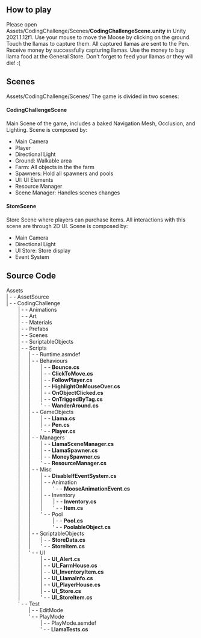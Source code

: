 ## How to play

Please open Assets/CodingChallenge/Scenes/**CodingChallengeScene.unity** in Unity 2021.1.12f1.
Use your mouse to move the Moose by clicking on the ground.
Touch the llamas to capture them. All captured llamas are sent to the Pen.
Receive money by successfully capturing llamas. Use the money to buy llama food at the General Store.
Don't forget to feed your llamas or they will die! :(

## Scenes
Assets/CodingChallenge/Scenes/
The game is divided in two scenes:
#### CodingChallengeScene
Main Scene of the game, includes a baked Navigation Mesh, Occlusion, and Lighting.
Scene is composed by:
- Main Camera
- Player
- Directional Light
- Ground: Walkable area
- Farm: All objects in the the farm
- Spawners: Hold all spawners and pools
- UI: UI Elements
- Resource Manager
- Scene Manager: Handles scenes changes
#### StoreScene
Store Scene where players can purchase items. All interactions with this scene are through 2D UI.
Scene is composed by:
- Main Camera
- Directional Light
- UI Store: Store display
- Event System



## Source Code

Assets  
| - - AssetSource  
| - - CodingChallenge  
&nbsp;&nbsp;&nbsp;&nbsp;&nbsp;&nbsp;&nbsp;&nbsp;| - - Animations  
&nbsp;&nbsp;&nbsp;&nbsp;&nbsp;&nbsp;&nbsp;&nbsp;| - - Art  
&nbsp;&nbsp;&nbsp;&nbsp;&nbsp;&nbsp;&nbsp;&nbsp;| - - Materials  
&nbsp;&nbsp;&nbsp;&nbsp;&nbsp;&nbsp;&nbsp;&nbsp;| - - Prefabs  
&nbsp;&nbsp;&nbsp;&nbsp;&nbsp;&nbsp;&nbsp;&nbsp;| - - Scenes  
&nbsp;&nbsp;&nbsp;&nbsp;&nbsp;&nbsp;&nbsp;&nbsp;| - - ScriptableObjects  
&nbsp;&nbsp;&nbsp;&nbsp;&nbsp;&nbsp;&nbsp;&nbsp;| - - Scripts  
&nbsp;&nbsp;&nbsp;&nbsp;&nbsp;&nbsp;&nbsp;&nbsp;|&nbsp;&nbsp;&nbsp;&nbsp;&nbsp;&nbsp;| - - Runtime.asmdef  
&nbsp;&nbsp;&nbsp;&nbsp;&nbsp;&nbsp;&nbsp;&nbsp;|&nbsp;&nbsp;&nbsp;&nbsp;&nbsp;&nbsp;| - - Behaviours  
&nbsp;&nbsp;&nbsp;&nbsp;&nbsp;&nbsp;&nbsp;&nbsp;|&nbsp;&nbsp;&nbsp;&nbsp;&nbsp;&nbsp;|&nbsp;&nbsp;&nbsp;&nbsp;&nbsp;&nbsp;&nbsp;| - - **Bounce.cs**  
&nbsp;&nbsp;&nbsp;&nbsp;&nbsp;&nbsp;&nbsp;&nbsp;|&nbsp;&nbsp;&nbsp;&nbsp;&nbsp;&nbsp;|&nbsp;&nbsp;&nbsp;&nbsp;&nbsp;&nbsp;&nbsp;| - - **ClickToMove.cs**  
&nbsp;&nbsp;&nbsp;&nbsp;&nbsp;&nbsp;&nbsp;&nbsp;|&nbsp;&nbsp;&nbsp;&nbsp;&nbsp;&nbsp;|&nbsp;&nbsp;&nbsp;&nbsp;&nbsp;&nbsp;&nbsp;| - - **FollowPlayer.cs**  
&nbsp;&nbsp;&nbsp;&nbsp;&nbsp;&nbsp;&nbsp;&nbsp;|&nbsp;&nbsp;&nbsp;&nbsp;&nbsp;&nbsp;|&nbsp;&nbsp;&nbsp;&nbsp;&nbsp;&nbsp;&nbsp;| - - **HighlightOnMouseOver.cs**  
&nbsp;&nbsp;&nbsp;&nbsp;&nbsp;&nbsp;&nbsp;&nbsp;|&nbsp;&nbsp;&nbsp;&nbsp;&nbsp;&nbsp;|&nbsp;&nbsp;&nbsp;&nbsp;&nbsp;&nbsp;&nbsp;| - - **OnObjectClicked.cs**  
&nbsp;&nbsp;&nbsp;&nbsp;&nbsp;&nbsp;&nbsp;&nbsp;|&nbsp;&nbsp;&nbsp;&nbsp;&nbsp;&nbsp;|&nbsp;&nbsp;&nbsp;&nbsp;&nbsp;&nbsp;&nbsp;| - - **OnTriggedByTag.cs**  
&nbsp;&nbsp;&nbsp;&nbsp;&nbsp;&nbsp;&nbsp;&nbsp;|&nbsp;&nbsp;&nbsp;&nbsp;&nbsp;&nbsp;|&nbsp;&nbsp;&nbsp;&nbsp;&nbsp;&nbsp;&nbsp;' - - **WanderAround.cs**  
&nbsp;&nbsp;&nbsp;&nbsp;&nbsp;&nbsp;&nbsp;&nbsp;|&nbsp;&nbsp;&nbsp;&nbsp;&nbsp;&nbsp;| - - GameObjects  
&nbsp;&nbsp;&nbsp;&nbsp;&nbsp;&nbsp;&nbsp;&nbsp;|&nbsp;&nbsp;&nbsp;&nbsp;&nbsp;&nbsp;|&nbsp;&nbsp;&nbsp;&nbsp;&nbsp;&nbsp;&nbsp;| - - **Llama.cs**  
&nbsp;&nbsp;&nbsp;&nbsp;&nbsp;&nbsp;&nbsp;&nbsp;|&nbsp;&nbsp;&nbsp;&nbsp;&nbsp;&nbsp;|&nbsp;&nbsp;&nbsp;&nbsp;&nbsp;&nbsp;&nbsp;| - - **Pen.cs**  
&nbsp;&nbsp;&nbsp;&nbsp;&nbsp;&nbsp;&nbsp;&nbsp;|&nbsp;&nbsp;&nbsp;&nbsp;&nbsp;&nbsp;|&nbsp;&nbsp;&nbsp;&nbsp;&nbsp;&nbsp;&nbsp;' - - **Player.cs**  
&nbsp;&nbsp;&nbsp;&nbsp;&nbsp;&nbsp;&nbsp;&nbsp;|&nbsp;&nbsp;&nbsp;&nbsp;&nbsp;&nbsp;| - - Managers  
&nbsp;&nbsp;&nbsp;&nbsp;&nbsp;&nbsp;&nbsp;&nbsp;|&nbsp;&nbsp;&nbsp;&nbsp;&nbsp;&nbsp;|&nbsp;&nbsp;&nbsp;&nbsp;&nbsp;&nbsp;&nbsp;| - - **LlamaSceneManager.cs**  
&nbsp;&nbsp;&nbsp;&nbsp;&nbsp;&nbsp;&nbsp;&nbsp;|&nbsp;&nbsp;&nbsp;&nbsp;&nbsp;&nbsp;|&nbsp;&nbsp;&nbsp;&nbsp;&nbsp;&nbsp;&nbsp;| - - **LlamaSpawner.cs**  
&nbsp;&nbsp;&nbsp;&nbsp;&nbsp;&nbsp;&nbsp;&nbsp;|&nbsp;&nbsp;&nbsp;&nbsp;&nbsp;&nbsp;|&nbsp;&nbsp;&nbsp;&nbsp;&nbsp;&nbsp;&nbsp;| - - **MoneySpawner.cs**  
&nbsp;&nbsp;&nbsp;&nbsp;&nbsp;&nbsp;&nbsp;&nbsp;|&nbsp;&nbsp;&nbsp;&nbsp;&nbsp;&nbsp;|&nbsp;&nbsp;&nbsp;&nbsp;&nbsp;&nbsp;&nbsp;' - - **ResourceManager.cs**  
&nbsp;&nbsp;&nbsp;&nbsp;&nbsp;&nbsp;&nbsp;&nbsp;|&nbsp;&nbsp;&nbsp;&nbsp;&nbsp;&nbsp;| - - Misc  
&nbsp;&nbsp;&nbsp;&nbsp;&nbsp;&nbsp;&nbsp;&nbsp;|&nbsp;&nbsp;&nbsp;&nbsp;&nbsp;&nbsp;|&nbsp;&nbsp;&nbsp;&nbsp;&nbsp;&nbsp;&nbsp;| - - **DisableIfEventSystem.cs**  
&nbsp;&nbsp;&nbsp;&nbsp;&nbsp;&nbsp;&nbsp;&nbsp;|&nbsp;&nbsp;&nbsp;&nbsp;&nbsp;&nbsp;|&nbsp;&nbsp;&nbsp;&nbsp;&nbsp;&nbsp;&nbsp;| - - Animation  
&nbsp;&nbsp;&nbsp;&nbsp;&nbsp;&nbsp;&nbsp;&nbsp;|&nbsp;&nbsp;&nbsp;&nbsp;&nbsp;&nbsp;|&nbsp;&nbsp;&nbsp;&nbsp;&nbsp;&nbsp;&nbsp;|&nbsp;&nbsp;&nbsp;&nbsp;&nbsp;&nbsp;&nbsp;' - - **MooseAnimationEvent.cs**  
&nbsp;&nbsp;&nbsp;&nbsp;&nbsp;&nbsp;&nbsp;&nbsp;|&nbsp;&nbsp;&nbsp;&nbsp;&nbsp;&nbsp;|&nbsp;&nbsp;&nbsp;&nbsp;&nbsp;&nbsp;&nbsp;| - - Inventory  
&nbsp;&nbsp;&nbsp;&nbsp;&nbsp;&nbsp;&nbsp;&nbsp;|&nbsp;&nbsp;&nbsp;&nbsp;&nbsp;&nbsp;|&nbsp;&nbsp;&nbsp;&nbsp;&nbsp;&nbsp;&nbsp;|&nbsp;&nbsp;&nbsp;&nbsp;&nbsp;&nbsp;&nbsp;| - - **Inventory.cs**  
&nbsp;&nbsp;&nbsp;&nbsp;&nbsp;&nbsp;&nbsp;&nbsp;|&nbsp;&nbsp;&nbsp;&nbsp;&nbsp;&nbsp;|&nbsp;&nbsp;&nbsp;&nbsp;&nbsp;&nbsp;&nbsp;|&nbsp;&nbsp;&nbsp;&nbsp;&nbsp;&nbsp;&nbsp;' - - **Item.cs**  
&nbsp;&nbsp;&nbsp;&nbsp;&nbsp;&nbsp;&nbsp;&nbsp;|&nbsp;&nbsp;&nbsp;&nbsp;&nbsp;&nbsp;|&nbsp;&nbsp;&nbsp;&nbsp;&nbsp;&nbsp;&nbsp;' - - Pool  
&nbsp;&nbsp;&nbsp;&nbsp;&nbsp;&nbsp;&nbsp;&nbsp;|&nbsp;&nbsp;&nbsp;&nbsp;&nbsp;&nbsp;|&nbsp;&nbsp;&nbsp;&nbsp;&nbsp;&nbsp;&nbsp;&nbsp;&nbsp;&nbsp;&nbsp;&nbsp;&nbsp;&nbsp;&nbsp;| - - **Pool.cs**  
&nbsp;&nbsp;&nbsp;&nbsp;&nbsp;&nbsp;&nbsp;&nbsp;|&nbsp;&nbsp;&nbsp;&nbsp;&nbsp;&nbsp;|&nbsp;&nbsp;&nbsp;&nbsp;&nbsp;&nbsp;&nbsp;&nbsp;&nbsp;&nbsp;&nbsp;&nbsp;&nbsp;&nbsp;&nbsp;' - - **PoolableObject.cs**  
&nbsp;&nbsp;&nbsp;&nbsp;&nbsp;&nbsp;&nbsp;&nbsp;|&nbsp;&nbsp;&nbsp;&nbsp;&nbsp;&nbsp;| - - ScriptableObjects  
&nbsp;&nbsp;&nbsp;&nbsp;&nbsp;&nbsp;&nbsp;&nbsp;|&nbsp;&nbsp;&nbsp;&nbsp;&nbsp;&nbsp;|&nbsp;&nbsp;&nbsp;&nbsp;&nbsp;&nbsp;&nbsp;| - - **StoreData.cs**  
&nbsp;&nbsp;&nbsp;&nbsp;&nbsp;&nbsp;&nbsp;&nbsp;|&nbsp;&nbsp;&nbsp;&nbsp;&nbsp;&nbsp;|&nbsp;&nbsp;&nbsp;&nbsp;&nbsp;&nbsp;&nbsp;' - - **StoreItem.cs**  
&nbsp;&nbsp;&nbsp;&nbsp;&nbsp;&nbsp;&nbsp;&nbsp;|&nbsp;&nbsp;&nbsp;&nbsp;&nbsp;&nbsp;' - - UI  
&nbsp;&nbsp;&nbsp;&nbsp;&nbsp;&nbsp;&nbsp;&nbsp;|&nbsp;&nbsp;&nbsp;&nbsp;&nbsp;&nbsp;&nbsp;&nbsp;&nbsp;&nbsp;&nbsp;&nbsp;&nbsp;&nbsp;| - - **UI_Alert.cs**  
&nbsp;&nbsp;&nbsp;&nbsp;&nbsp;&nbsp;&nbsp;&nbsp;|&nbsp;&nbsp;&nbsp;&nbsp;&nbsp;&nbsp;&nbsp;&nbsp;&nbsp;&nbsp;&nbsp;&nbsp;&nbsp;&nbsp;| - - **UI_FarmHouse.cs**  
&nbsp;&nbsp;&nbsp;&nbsp;&nbsp;&nbsp;&nbsp;&nbsp;|&nbsp;&nbsp;&nbsp;&nbsp;&nbsp;&nbsp;&nbsp;&nbsp;&nbsp;&nbsp;&nbsp;&nbsp;&nbsp;&nbsp;| - - **UI_InventoryItem.cs**  
&nbsp;&nbsp;&nbsp;&nbsp;&nbsp;&nbsp;&nbsp;&nbsp;|&nbsp;&nbsp;&nbsp;&nbsp;&nbsp;&nbsp;&nbsp;&nbsp;&nbsp;&nbsp;&nbsp;&nbsp;&nbsp;&nbsp;| - - **UI_LlamaInfo.cs**  
&nbsp;&nbsp;&nbsp;&nbsp;&nbsp;&nbsp;&nbsp;&nbsp;|&nbsp;&nbsp;&nbsp;&nbsp;&nbsp;&nbsp;&nbsp;&nbsp;&nbsp;&nbsp;&nbsp;&nbsp;&nbsp;&nbsp;| - - **UI_PlayerHouse.cs**  
&nbsp;&nbsp;&nbsp;&nbsp;&nbsp;&nbsp;&nbsp;&nbsp;|&nbsp;&nbsp;&nbsp;&nbsp;&nbsp;&nbsp;&nbsp;&nbsp;&nbsp;&nbsp;&nbsp;&nbsp;&nbsp;&nbsp;| - - **UI_Store.cs**  
&nbsp;&nbsp;&nbsp;&nbsp;&nbsp;&nbsp;&nbsp;&nbsp;|&nbsp;&nbsp;&nbsp;&nbsp;&nbsp;&nbsp;&nbsp;&nbsp;&nbsp;&nbsp;&nbsp;&nbsp;&nbsp;&nbsp;' - - **UI_StoreItem.cs**  
&nbsp;&nbsp;&nbsp;&nbsp;&nbsp;&nbsp;&nbsp;&nbsp;' - - Test  
&nbsp;&nbsp;&nbsp;&nbsp;&nbsp;&nbsp;&nbsp;&nbsp;&nbsp;&nbsp;&nbsp;&nbsp;&nbsp;&nbsp;&nbsp;| - - EditMode  
&nbsp;&nbsp;&nbsp;&nbsp;&nbsp;&nbsp;&nbsp;&nbsp;&nbsp;&nbsp;&nbsp;&nbsp;&nbsp;&nbsp;&nbsp;' - - PlayMode  
&nbsp;&nbsp;&nbsp;&nbsp;&nbsp;&nbsp;&nbsp;&nbsp;&nbsp;&nbsp;&nbsp;&nbsp;&nbsp;&nbsp;&nbsp;&nbsp;&nbsp;&nbsp;&nbsp;&nbsp;&nbsp;&nbsp;&nbsp;| - - PlayMode.asmdef  
&nbsp;&nbsp;&nbsp;&nbsp;&nbsp;&nbsp;&nbsp;&nbsp;&nbsp;&nbsp;&nbsp;&nbsp;&nbsp;&nbsp;&nbsp;&nbsp;&nbsp;&nbsp;&nbsp;&nbsp;&nbsp;&nbsp;&nbsp;' - - **LlamaTests.cs**  
